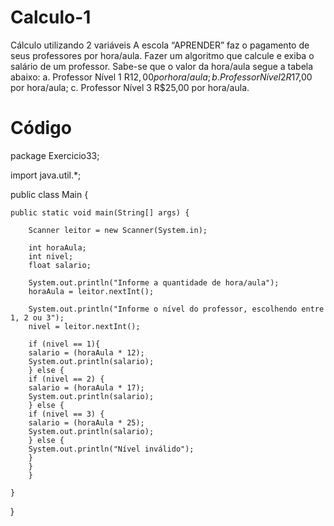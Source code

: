 # Calculo-1
Cálculo utilizando 2 variáveis
A escola “APRENDER” faz o pagamento de seus professores por hora/aula. Fazer um algoritmo que 
calcule e exiba o salário de um professor. Sabe-se que o valor da hora/aula segue a tabela abaixo: 
a. Professor Nível 1 R$12,00 por hora/aula;
b. Professor Nível 2 R$17,00 por hora/aula;
c. Professor Nível 3 R$25,00 por hora/aula.

# Código

package Exercicio33;

import java.util.*;

public class Main {

    
    public static void main(String[] args) {
        
        Scanner leitor = new Scanner(System.in);
        
        int horaAula;
        int nivel;
        float salario;
        
        System.out.println("Informe a quantidade de hora/aula");
        horaAula = leitor.nextInt();
        
        System.out.println("Informe o nível do professor, escolhendo entre 1, 2 ou 3");
        nivel = leitor.nextInt();

        if (nivel == 1){
        salario = (horaAula * 12);
        System.out.println(salario);
        } else {
        if (nivel == 2) {
        salario = (horaAula * 17);
        System.out.println(salario);
        } else {
        if (nivel == 3) {
        salario = (horaAula * 25);
        System.out.println(salario);
        } else {
        System.out.println("Nível inválido");
        }
        }
        }
        
    }
    
}
